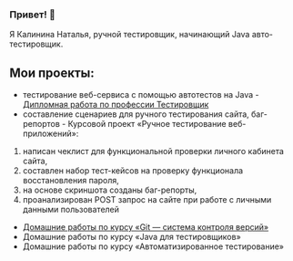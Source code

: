 ### Привет! 👋

 Я Калинина Наталья, ручной тестировщик, начинающий Java авто-тестировщик.

## Мои проекты:

* тестирование веб-сервиса с помощью автотестов на Java - [Дипломная работа по профессии Тестировщик](https://github.com/Natalchik/QADiploma.git)
* составление сценариев для ручного тестирования сайта, баг-репортов - Курсовой проект «Ручное тестирование веб-приложений»:
1. написан чеклист для функциональной проверки личного кабинета сайта,
2. составлен набор тест-кейсов на проверку функционала восстановления пароля,
3. на основе скриншота созданы баг-репорты,
4. проанализирован POST запрос на сайте при работе с личными данными пользователей
* [Домашние работы по курсу «Git — система контроля версий»](https://github.com/Natalchik/GitHomeworks.git)
* Домашние работы по курсу «Java для тестировщиков»
* Домашние работы по курсу «Автоматизированное тестирование»
<!--
**Natalchik/Natalchik** is a ✨ _special_ ✨ repository because its `README.md` (this file) appears on your GitHub profile.

Here are some ideas to get you started:

- 🔭 I’m currently working on ...
- 🌱 I’m currently learning ...
- 👯 I’m looking to collaborate on ...
- 🤔 I’m looking for help with ...
- 💬 Ask me about ...
- 📫 How to reach me: ...
- 😄 Pronouns: ...
- ⚡ Fun fact: ...
-->
